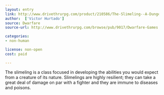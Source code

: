 ```yaml
---
layout: entry
link: http://www.drivethrurpg.com/product/210586/The-Slimeling--A-Dungeon-World-Playbook
author:  ['Victor Hurtado']
source: Dwarfare
source-url: http://www.drivethrurpg.com/browse/pub/9017/Dwarfare-Games

categories:
- non-human

license: non-open
cost: paid

---
```


The slimeling is a class focused in developing the abilities you would expect from a creature of its nature. Slimelings are highly resilient; they can take a great deal of damage on par with a fighter and they are immune to diseases and poisons.
